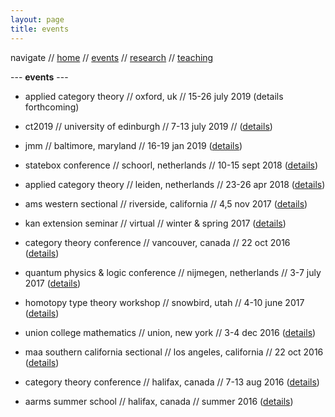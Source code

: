 ```yaml
---
layout: page
title: events
---
```


navigate //
[home](https://danielmichaelcicala.github.io/index.html) //
[events](events.html) //
[research](research.html) //
[teaching](teaching.html)

--- **events** ---

- applied category theory // oxford, uk // 15-26 july 2019
(details forthcoming)

- ct2019 // university of edinburgh // 7-13 july 2019 // ([details](http://conferences.inf.ed.ac.uk/ct2019/))

- jmm // baltimore, maryland // 16-19 jan 2019
([details](https://jointmathematicsmeetings.org/meetings/national/jmm2019/2217_intro))

- statebox conference // schoorl, netherlands // 10-15 sept
2018 ([details](https://summit.statebox.org/index.html#/))

- applied category theory // leiden, netherlands // 23-26
apr 2018 ([details](http://www.appliedcategorytheory.org/))

- ams western sectional  // riverside, california // 4,5 nov
2017 ([details](http://www.ams.org/meetings/sectional/2243_other.html))

- kan extension seminar // virtual // winter & spring 2017 ([details](http://www.math.jhu.edu/~eriehl/kanII/))

- category theory conference // vancouver, canada // 22 oct
2016 ([details](http://www.mat.uc.pt/~ct2017/))

- quantum physics & logic conference // nijmegen,
netherlands // 3-7 july 2017 ([details](http://qpl.science.ru.nl/))

- homotopy type theory workshop // snowbird, utah // 4-10
june 2017 ([details](http://www.ams.org/programs/research-communities/2017MRC-1))

- union college mathematics // union, new york // 3-4 dec
2016 ([details](http://www.math.union.edu/~toddg/ucc/))

- maa southern california sectional // los angeles,
california // 22 oct 2016 ([details](http://sections.maa.org/socalnv/Meeting2016Fall.html))

- category theory conference // halifax, canada // 7-13 aug
2016 ([details](http://mysite.science.uottawa.ca/phofstra/CT2016/CT2016.htm))

- aarms summer school // halifax, canada // summer 2016
([details](https://aarms.math.ca/summer-school/the-2016-aarms-summer-school/))

​

​
